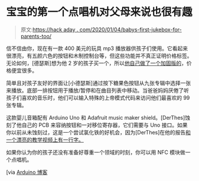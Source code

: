 # 宝宝的第一个点唱机对父母来说也很有趣

> 原文:[https://hack aday . com/2020/01/04/babys-first-jukebox-for-parents-too/](https://hackaday.com/2020/01/04/babys-first-jukebox-is-fun-for-parents-too/)

信不信由你，现在有一款 400 美元的玩具 mp3 播放器供孩子们使用。它看起来很漂亮，有五颜六色的按钮和木制控制台等，但这些功能并不真正证明价格标签。无论如何，[德瑟斯]想为他 2 岁的孩子买一个，所以[他自己做了一个加固版的](https://imgur.com/a/S2kZkn8#JTQT8Mw)，价格便宜很多。

简单且对孩子友好的界面让[小德瑟斯]通过按下糖果色按钮从九张专辑中选择一张来播放。底部一排按钮用于播放/暂停和在曲目列表中移动。当爸爸妈妈厌倦了听孩子们喜欢的音乐时，他们可以输入特殊的上帝模式代码来访问他们最喜欢的 99 张专辑。

这款婴儿音箱配有 Arduino Uno 和 Adafruit music maker shield。[DerThes]蚀刻了他自己的 PCB 来容纳按钮和一对移位寄存器，它们需要与 Uno 接口。如果你以前从未蚀刻过，这是一个尝试氯化铁的好机会，因为[DerThes]在他的报告[和一个漂亮的教学视频上有一行字。](https://github.com/MichaelThessel/arduino-stoerbert)

如果你认为你的孩子还没有准备好尊重一个领域的时刻，你可以用 NFC 模块做一个点唱机。

[via [Arduino 博客](https://blog.arduino.cc/2019/12/30/build-your-child-a-wooden-mp3-player-for-100/)